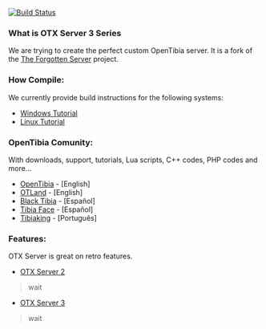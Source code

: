 [![Build Status](https://travis-ci.org/mattyx14/otxserver.svg?branch=otxserv3)](https://travis-ci.org/mattyx14/otxserver)
### What is OTX Server 3 Series

We are trying to create the perfect custom OpenTibia server.
It is a fork of the [The Forgotten Server](https://github.com/otland/forgottenserver) project.

### How Compile:

We currently provide build instructions for the following systems:
* [Windows Tutorial](https://github.com/mattyx14/otxserver/wiki/Compilling-on-Windows) 
* [Linux Tutorial](https://github.com/mattyx14/otxserver/wiki/Compilling-on-Linux)

### OpenTibia Comunity:

With downloads, support, tutorials, Lua scripts, C++ codes, PHP codes and more...
* [OpenTibia](https://opentibia.net/) - [English]
* [OTLand](https://otland.net/) - [English]
* [Black Tibia](http://blacktibia.org/) - [Español]
* [Tibia Face](http://tibiaface.com/) - [Español]
* [Tibiaking](http://www.tibiaking.com/forum/) - [Português]

### Features:

OTX Server is great on retro features.
* [OTX Server 2](https://github.com/mattyx14/otxserver/tree/otxserv2)
> wait

* [OTX Server 3](https://github.com/mattyx14/otxserver/tree/otxserv3)
> wait
